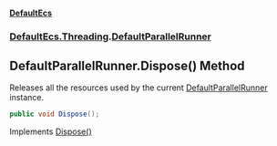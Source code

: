 #### [DefaultEcs](DefaultEcs.md 'DefaultEcs')
### [DefaultEcs.Threading](DefaultEcs.md#DefaultEcs_Threading 'DefaultEcs.Threading').[DefaultParallelRunner](DefaultParallelRunner.md 'DefaultEcs.Threading.DefaultParallelRunner')
## DefaultParallelRunner.Dispose() Method
Releases all the resources used by the current [DefaultParallelRunner](DefaultParallelRunner.md 'DefaultEcs.Threading.DefaultParallelRunner') instance.  
```csharp
public void Dispose();
```

Implements [Dispose()](https://docs.microsoft.com/en-us/dotnet/api/System.IDisposable.Dispose 'System.IDisposable.Dispose')  
